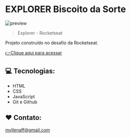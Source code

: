 # EXPLORER Biscoito da Sorte

![preview](./.github/Biscoito.gif)

> Explorer - Rocketseat

Projeto construído no desafio da Rocketseat.

[👉Clique aqui para acessar](https://myllenaff.github.io/Biscoito_da_Sorte/)

## 💻 Tecnologias:

- HTML
- CSS
- JavaScript
- Git e Github

## ❤ Contato:

myllenaff@gmail.com